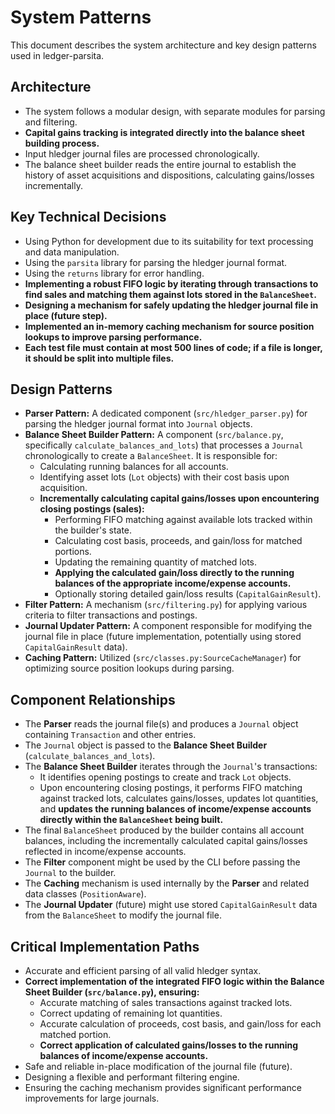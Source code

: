 # System Patterns

This document describes the system architecture and key design patterns used in ledger-parsita.

## Architecture

- The system follows a modular design, with separate modules for parsing and filtering.
- **Capital gains tracking is integrated directly into the balance sheet building process.**
- Input hledger journal files are processed chronologically.
- The balance sheet builder reads the entire journal to establish the history of asset acquisitions and dispositions, calculating gains/losses incrementally.

## Key Technical Decisions

- Using Python for development due to its suitability for text processing and data manipulation.
- Using the `parsita` library for parsing the hledger journal format.
- Using the `returns` library for error handling.
- **Implementing a robust FIFO logic by iterating through transactions to find sales and matching them against lots stored in the `BalanceSheet`.**
- **Designing a mechanism for safely updating the hledger journal file in place (future step).**
- **Implemented an in-memory caching mechanism for source position lookups to improve parsing performance.**
- **Each test file must contain at most 500 lines of code; if a file is longer, it should be split into multiple files.**

## Design Patterns

- **Parser Pattern:** A dedicated component (`src/hledger_parser.py`) for parsing the hledger journal format into `Journal` objects.
- **Balance Sheet Builder Pattern:** A component (`src/balance.py`, specifically `calculate_balances_and_lots`) that processes a `Journal` chronologically to create a `BalanceSheet`. It is responsible for:
    - Calculating running balances for all accounts.
    - Identifying asset lots (`Lot` objects) with their cost basis upon acquisition.
    - **Incrementally calculating capital gains/losses upon encountering closing postings (sales):**
        - Performing FIFO matching against available lots tracked within the builder's state.
        - Calculating cost basis, proceeds, and gain/loss for matched portions.
        - Updating the remaining quantity of matched lots.
        - **Applying the calculated gain/loss directly to the running balances of the appropriate income/expense accounts.**
        - Optionally storing detailed gain/loss results (`CapitalGainResult`).
- **Filter Pattern:** A mechanism (`src/filtering.py`) for applying various criteria to filter transactions and postings.
- **Journal Updater Pattern:** A component responsible for modifying the journal file in place (future implementation, potentially using stored `CapitalGainResult` data).
- **Caching Pattern:** Utilized (`src/classes.py:SourceCacheManager`) for optimizing source position lookups during parsing.

## Component Relationships

- The **Parser** reads the journal file(s) and produces a `Journal` object containing `Transaction` and other entries.
- The `Journal` object is passed to the **Balance Sheet Builder** (`calculate_balances_and_lots`).
- The **Balance Sheet Builder** iterates through the `Journal`'s transactions:
    - It identifies opening postings to create and track `Lot` objects.
    - Upon encountering closing postings, it performs FIFO matching against tracked lots, calculates gains/losses, updates lot quantities, and **updates the running balances of income/expense accounts directly within the `BalanceSheet` being built.**
- The final `BalanceSheet` produced by the builder contains all account balances, including the incrementally calculated capital gains/losses reflected in income/expense accounts.
- The **Filter** component might be used by the CLI before passing the `Journal` to the builder.
- The **Caching** mechanism is used internally by the **Parser** and related data classes (`PositionAware`).
- The **Journal Updater** (future) might use stored `CapitalGainResult` data from the `BalanceSheet` to modify the journal file.

## Critical Implementation Paths

- Accurate and efficient parsing of all valid hledger syntax.
- **Correct implementation of the integrated FIFO logic within the Balance Sheet Builder (`src/balance.py`), ensuring:**
    - Accurate matching of sales transactions against tracked lots.
    - Correct updating of remaining lot quantities.
    - Accurate calculation of proceeds, cost basis, and gain/loss for each matched portion.
    - **Correct application of calculated gains/losses to the running balances of income/expense accounts.**
- Safe and reliable in-place modification of the journal file (future).
- Designing a flexible and performant filtering engine.
- Ensuring the caching mechanism provides significant performance improvements for large journals.
